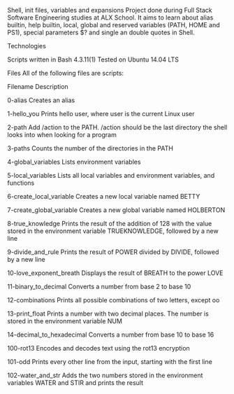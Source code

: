 Shell, init files, variables and expansions
Project done during Full Stack Software Engineering studies at ALX School. It aims to learn about alias builtin, help builtin, local, global and reserved variables (PATH, HOME and PS1), special parameters $? and single an double quotes in Shell.

Technologies

Scripts written in Bash 4.3.11(1)
Tested on Ubuntu 14.04 LTS


Files
All of the following files are scripts:



Filename
Description




0-alias
Creates an alias


1-hello_you
Prints hello user, where user is the current Linux user


2-path
Add /action to the PATH. /action should be the last directory the shell looks into when looking for a program


3-paths
Counts the number of the directories in the PATH



4-global_variables
Lists environment variables


5-local_variables
Lists all local variables and environment variables, and functions


6-create_local_variable
Creates a new local variable named BETTY



7-create_global_variable
Creates a new global variable named HOLBERTON



8-true_knowledge
Prints the result of the addition of 128 with the value stored in the environment variable TRUEKNOWLEDGE, followed by a new line


9-divide_and_rule
Prints the result of POWER divided by DIVIDE, followed by a new line


10-love_exponent_breath
Displays the result of BREATH to the power LOVE



11-binary_to_decimal
Converts a number from base 2 to base 10


12-combinations
Prints all possible combinations of two letters, except oo



13-print_float
Prints a number with two decimal places. The number is stored in the environment variable NUM



14-decimal_to_hexadecimal
Converts a number from base 10 to base 16


100-rot13
Encodes and decodes text using the rot13 encryption


101-odd
Prints every other line from the input, starting with the first line


102-water_and_str
Adds the two numbers stored in the environment variables WATER and STIR and prints the result
